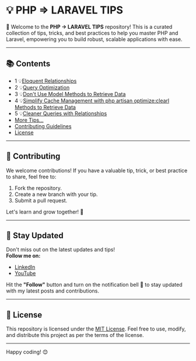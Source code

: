 # 💡 PHP => LARAVEL TIPS

🔰 Welcome to the **PHP → LARAVEL TIPS** repository! This is a curated collection of tips, tricks, and best practices to help you master PHP and Laravel, empowering you to build robust, scalable applications with ease.

---

## 📚 Contents
- 1 💡[Eloquent Relationships](./tips/001-eloquent-relationships.md)
- 2 💡[Query Optimization](./tips/002-query-optimization.md)
- 3 💡[Don't Use Model Methods to Retrieve Data](./tips/003-dont-use-model-methods-for-retrieving-data.md)
- 4 💡[Simplify Cache Management with php artisan optimize:clearl Methods to Retrieve Data](./tips/004-use-optimize-clear-command.md)
- 5 💡[Cleaner Queries with Relationships](./tips/005-querying-with-relationships.md)
- [More Tips...](./tips/)
- [Contributing Guidelines](./CONTRIBUTING.md)
- [License](./LICENSE)

---

## 🤝 Contributing
We welcome contributions! If you have a valuable tip, trick, or best practice to share, feel free to:
1. Fork the repository.
2. Create a new branch with your tip.
3. Submit a pull request.

Let's learn and grow together! 🚀

---

## 🔔 Stay Updated
Don't miss out on the latest updates and tips!  
**Follow me on:**
- [LinkedIn](https://linkedin.com/in/saberfazliahmadi/)
- [YouTube](https://www.youtube.com/@saberfazliahmadi)

Hit the **"Follow"** button and turn on the notification bell 🔔 to stay updated with my latest posts and contributions.

---

## 📜 License
This repository is licensed under the [MIT License](./LICENSE). Feel free to use, modify, and distribute this project as per the terms of the license.

---

Happy coding! 😊
